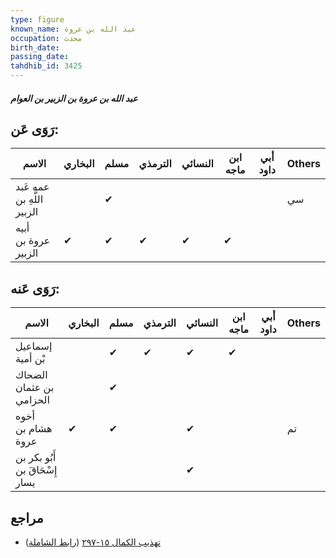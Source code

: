 ```yaml
---
type: figure
known_name: عبد الله بن عروة
occupation: محدث
birth_date:
passing_date:
tahdhib_id: 3425
---
```

##### عبد الله بن عروة بن الزبير بن العوام

## رَوَى عَن:
| الاسم                      | البخاري | مسلم | الترمذي | النسائي | ابن ماجه | أبي داود | Others |
| -------------------------- | ------- | ---- | ------- | ------- | -------- | -------- | ------ |
| عمه عَبد اللَّهِ بن الزبير |         | ✔    |         |         |          |          | سي     |
| أبيه عروة بن الزبير        | ✔       | ✔    | ✔       | ✔       | ✔        |          |        |
## رَوَى عَنه:
| الاسم                          | البخاري | مسلم | الترمذي | النسائي | ابن ماجه | أبي داود | Others |
| ------------------------------ | ------- | ---- | ------- | ------- | -------- | -------- | ------ |
| إسماعيل بْن أمية               |         | ✔    | ✔       | ✔       | ✔        |          |        |
| الضحاك بن عثمان الحزامي        |         | ✔    |         |         |          |          |        |
| أخوه هشام بن عروة              | ✔       | ✔    |         | ✔       |          |          | تم     |
| أَبُو بكر بن إِسْحَاقَ بن يسار |         |      |         | ✔       |          |          |        |
## مراجع
- [تهذيب الكمال ١٥-٢٩٧](obsidian://open?vault=Tahdhib-al-Kamal&file=Figures/٣٤٢٥-عبد%20الله%20بن%20عروة%20بن%20الزبير%20بن%20العوام) ([رابط الشاملة](https://shamela.ws/book/3722/7781))